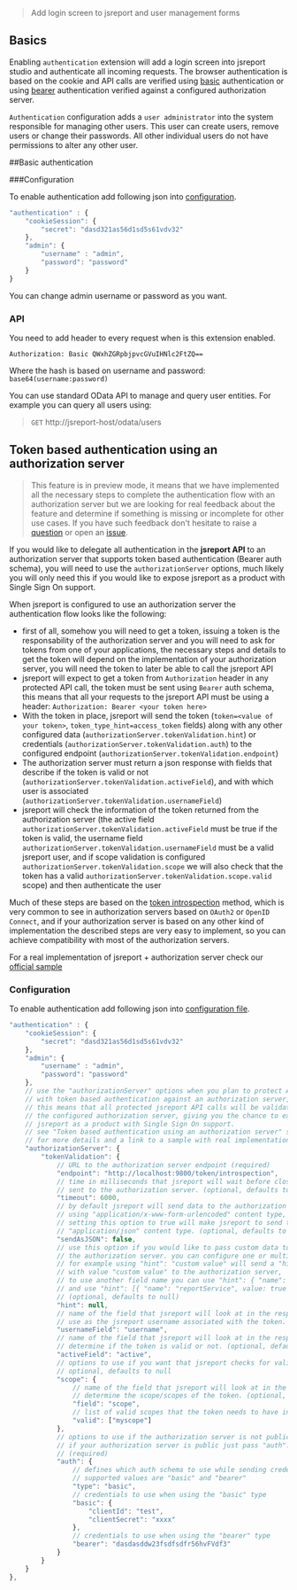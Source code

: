 > Add login screen to jsreport and user management forms

## Basics
Enabling `authentication` extension will add a login screen into jsreport studio and authenticate all incoming requests. The browser authentication is based on the cookie and API calls are verified using [basic](https://en.wikipedia.org/wiki/Basic_access_authentication) authentication or using [bearer](https://tools.ietf.org/html/rfc6750) authentication verified against a configured authorization server.  

`Authentication` configuration adds a `user administrator` into the system  responsible for managing other users. This user can create users, remove users or change their passwords. All other individual users do not have permissions to alter any other user.

##Basic authentication

###Configuration

To enable authentication add following json into [configuration](/learn/configuration).

```js
"authentication" : {
    "cookieSession": {
        "secret": "dasd321as56d1sd5s61vdv32"        
    },
    "admin": {
        "username" : "admin",
        "password": "password"
    }
}
```

You can change admin username or password as you want.

### API
You need to add header to every request when is this extension enabled.

`Authorization: Basic QWxhZGRpbjpvcGVuIHNlc2FtZQ==`

Where the hash is based on username and password:
`base64(username:password)`

You can use standard OData API to manage and query user entities. For example you can query all users using:

>`GET` http://jsreport-host/odata/users

## Token based authentication using an authorization server

> This feature is in preview mode, it means that we have implemented all the necessary steps to complete the authentication flow with an authorization server but we are looking for real feedback about the feature and determine if something is missing or incomplete for other use cases. If you have such feedback don't hesitate to raise a [question](https://forum.jsreport.net) or open an [issue](https://github.com/jsreport/jsreport/issues).

If you would like to delegate all authentication in the **jsreport API** to an authorization server that supports token based authentication (Bearer auth schema), you will need to use the `authorizationServer` options, much likely you will only need this if you would like to expose jsreport as a product with Single Sign On support.

When jsreport is configured to use an authorization server the authentication flow looks like the following:

- first of all, somehow you will need to get a token, issuing a token is the responsability of the authorization server and you will need to ask for tokens from one of your applications, the necessary steps and details to get the token will depend on the implementation of your authorization server, you will need the token to later be able to call the jsreport API
- jsreport will expect to get a token from `Authorization` header in any protected API call, the token must be sent using `Bearer` auth schema, this means that all your requests to the jsreport API must be using a header: `Authorization: Bearer <your token here>`
- With the token in place, jsreport will send the token (`token=<value of your token>`, `token_type_hint=access_token` fields) along with any other configured data (`authorizationServer.tokenValidation.hint`) or credentials (`authorizationServer.tokenValidation.auth`) to the configured endpoint (`authorizationServer.tokenValidation.endpoint`)
- The authorization server must return a json response with fields that describe if the token is valid or not (`authorizationServer.tokenValidation.activeField`), and with which user is associated (`authorizationServer.tokenValidation.usernameField`)
- jsreport will check the information of the token returned from the authorization server (the active field `authorizationServer.tokenValidation.activeField` must be true if the token is valid, the username field `authorizationServer.tokenValidation.usernameField` must be a valid jsreport user, and if scope validation is configured `authorizationServer.tokenValidation.scope` we will also check that the token has a valid `authorizationServer.tokenValidation.scope.valid` scope) and then authenticate the user

Much of these steps are based on the [token introspection](https://tools.ietf.org/html/rfc7662#section-4) method, which is very common to see in authorization servers based on `OAuth2` or `OpenID Connect`, and if your authorization server is based on any other kind of implementation the described steps are very easy to implement, so you can achieve compatibility with most of the authorization servers.

For a real implementation of jsreport + authorization server check our [official sample](https://github.com/bjrmatos/jsreport-with-authorization-server-sample)

### Configuration

To enable authentication add following json into [configuration file](/learn/configuration).

```js
"authentication" : {
	"cookieSession": {
        "secret": "dasd321as56d1sd5s61vdv32"        
	},
	"admin": {
		"username" : "admin",
		"password": "password"
	},
	// use the "authorizationServer" options when you plan to protect API calls
	// with token based authentication against an authorization server,
	// this means that all protected jsreport API calls will be validated with
	// the configured authorization server, giving you the chance to expose
	// jsreport as a product with Single Sign On support.
	// see "Token based authentication using an authorization server" section of this document
	// for more details and a link to a sample with real implementation.
	"authorizationServer": {
		"tokenValidation": {
			// URL to the authorization server endpoint (required)
			"endpoint": "http://localhost:9800/token/introspection",
			// time in milliseconds that jsreport will wait before closing the request
			// sent to the authorization server. (optional, defaults to 6000)
			"timeout": 6000,
			// by default jsreport will send data to the authorization server
			// using "application/x-www-form-urlencoded" content type,
			// setting this option to true will make jsreport to send the data using
			// "application/json" content type. (optional, defaults to false)
			"sendAsJSON": false,
			// use this option if you would like to pass custom data to
			// the authorization server. you can configure one or multiple values
			// for example using "hint": "custom value" will send a "hint" field
			// with value "custom value" to the authorization server,
			// to use another field name you can use "hint": { "name": "reportService", value: true } to send a "reportService" field
			// and use "hint": [{ "name": "reportService", value: true }, { "name": "anotherField", value: true }] to send multiple fields
			// (optional, defaults to null)
			"hint": null,
			// name of the field that jsreport will look at in the response from authorization server to
			// use as the jsreport username associated with the token. (optional, defaults to "username")
			"usernameField": "username",
			// name of the field that jsreport will look at in the response from authorization server to
			// determine if the token is valid or not. (optional, defaults to "active")
			"activeField": "active",
			// options to use if you want that jsreport checks for valid scopes in the token
			// optional, defaults to null
			"scope": {
				// name of the field that jsreport will look at in the response from authorization server to
				// determine the scope/scopes of the token. (optional, defaults to "scope")
				"field": "scope",
				// list of valid scopes that the token needs to have in order to be considered valid, the token must have at least one scope that match with some item in the list in order to be considered valid
				"valid": ["myscope"]
			},
			// options to use if the authorization server is not public and requires authentication,
			// if your authorization server is public just pass "auth": false
			// (required)
			"auth": {
				// defines which auth schema to use while sending credentials to the authorization server
				// supported values are "basic" and "bearer"
				"type": "basic",
				// credentials to use when using the "basic" type
				"basic": {
					"clientId": "test",
					"clientSecret": "xxxx"
				},
				// credentials to use when using the "bearer" type
				"bearer": "dasdasddw23fsdfsdfr56hvFVdf3"
			}
		}
	}
},
```
